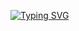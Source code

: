 [![Typing SVG](https://readme-typing-svg.herokuapp.com?font=Cascadia+Code&pause=1000&color=BEC8FF&width=435&lines=Cursors+repository)](https://git.io/typing-svg)
